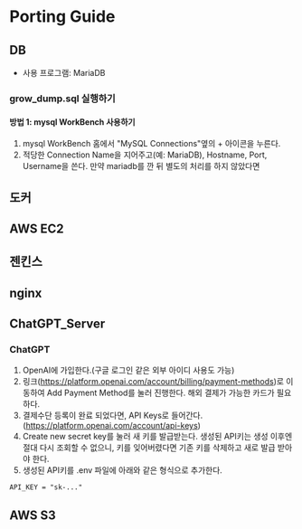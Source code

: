 # Porting Guide
## DB
- 사용 프로그램: MariaDB
### grow_dump.sql 실행하기
#### 방법 1: mysql WorkBench 사용하기
1. mysql WorkBench 홈에서 "MySQL Connections"옆의 + 아이콘을 누른다.
2. 적당한 Connection Name을 지어주고(예: MariaDB), Hostname, Port, Username을 쓴다. 만약 mariadb를 깐 뒤 별도의 처리를 하지 않았다면 

## 도커

## AWS EC2

## 젠킨스

## nginx

## ChatGPT_Server
### ChatGPT
1. OpenAI에 가입한다.(구글 로그인 같은 외부 아이디 사용도 가능)
2. 링크(https://platform.openai.com/account/billing/payment-methods)로 이동하여 Add Payment Method를 눌러 진행한다. 해외 결제가 가능한 카드가 필요하다.
3. 결제수단 등록이 완료 되었다면, API Keys로 들어간다. (https://platform.openai.com/account/api-keys)
4. Create new secret key를 눌러 새 키를 발급받는다. 생성된 API키는 생성 이후엔 절대 다시 조회할 수 없으니, 키를 잊어버렸다면 기존 키를 삭제하고 새로 발급 받아야 한다.
5. 생성된 API키를 .env 파일에 아래와 같은 형식으로 추가한다.
```
API_KEY = "sk-..."
```

## AWS S3